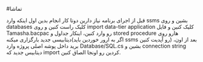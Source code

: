 #تماشا

قبل از اجرای برنامه نیاز دارین دوتا کار انجام بدین اول اینکه وارد ssms بشین و روی databases کلیک راست کنین و روی import data-tier application کلیک کنین و فایل Tamasha.bacpac رو وارد کنین، اینکار جداول و stored procedure هارو روی دیتابیسی جدید بارگزاری میکنه(اگر به ارور خوردین باید ssms رو آپدیت کنین) بعد از اون، برید داخل پوشه اصلی پروژه وارد Database/SQL.cs بشین و connection string دیتابیس جدید که import کردین رو اونجا الصاق کنین.
